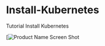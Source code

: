 # Install-Kubernetes
Tutorial Install Kubernetes

[![Product Name Screen Shot](https://logos-download.com/wp-content/uploads/2018/09/Kubernetes_Logo.png)
